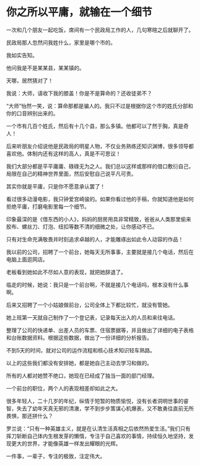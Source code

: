 # 你之所以平庸，就输在一个细节

一次和几个朋友一起吃饭，席间有一个民政局工作的人，几句寒暄之后就聊开了。 

民政局那人忽然问我姓什么，家里是哪个市的。 

我如实告知。 

他问我是不是某某县，某某镇的。 

天哪，居然猜对了！ 

我说：大师，请收下我的膝盖！你是不是算命的？还收徒弟不？ 

“大师”怡然一笑，说：算命那都是骗人的。我只不过是根据你这个市的姓氏分部和你的口音辨别出来的。 

一个市有几百个姓氏，然后有十几个县，那么多镇。他都可以了然于胸，真是奇人！ 

后来听朋友介绍说他是民政局的明星人物，不仅业务熟练还知识渊博，很多领导都喜欢他。体制内还有这样的高人，真是不可思议！ 

我们大部分都是平平庸庸、碌碌无为之人。我们总以这样或那样的借口敷衍自己，局限在自己的精神世界里面，然后安慰自己说平凡可贵。 

其实你就是平庸，只是你不愿意承认罢了！ 

看过很多动漫电影，我只钟爱宫崎骏的。如果你看过他的手稿，你就知道他是如何拒绝平庸，打磨电影里每一个细节。 

印象最深的是《借东西的小人》，妈妈的厨房用具非常精致，爸爸从人类那里偷来胶布、螺丝刀、灯泡、纽扣等数不清的细微之处，让你感动不已。 

只有对生命充满敬畏并时刻追求卓越的人，才能雕琢出如此令人动容的作品！ 

我以前的公司，招聘了一个前台，她每天无所事事，主要就是接几个电话，然后在电脑上面逛网店。 

老板看到她如此不尽如人意的表现，就把她辞退了。 

临走的时候，她说：我只是一个前台啊，不就是接几个电话吗，根本没有什么事啊。 

后来又招聘了一个小姑娘做前台，公司全体上下都比较忙，就没有管她。 

她上班第一天就自己制作了一个登记表，记录每天出入的人员和来往电话。 

整理了公司的快递单、出差人员的车票、住宿票据等，并且做出了详细的电子表格和台账数据资料。根据这些数据，做出了一份详细的分析报告。 

不到5天的时间，就对公司的运作流程和核心技术知识轻车熟路。 

以上的这些我们都没有安排她，都是她自己主动去学习和做的。 

所有的人都对她赞不绝口，她现在已经成了独当一面的部门经理。 

一个前台的职位，两个人的表现相差却如此之大。 

很多年轻人，二十几岁的年纪，纵情于短暂的物质愉悦，没有长者洞明世事的睿智，失去了幼年天真无邪的清澈，学不到步步策谋心机爆表，又不敢勇往直前无所畏惧，那还拼什么？ 

罗兰说：“只有一种英雄主义，就是在认清生活真相之后依然热爱生活。”我们只有挥刀斩断自己体内生根发芽的懒惰，专注于自己喜欢的事情，持续恒久地坚持，发现更大的世界，才能像英雄一样发出耀眼的光辉。 

一件事，一辈子，专注的极致，注定伟大。